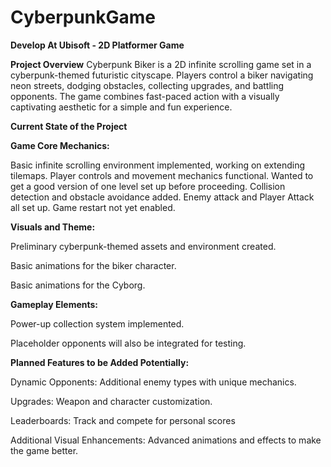 # CyberpunkGame
**Develop At Ubisoft - 2D Platformer Game**

**Project Overview**
Cyberpunk Biker is a 2D infinite scrolling game set in a cyberpunk-themed futuristic cityscape. 
Players control a biker navigating neon streets, dodging obstacles, collecting upgrades, and battling opponents. 
The game combines fast-paced action with a visually captivating aesthetic for a simple and fun experience.

**Current State of the Project**

**Game Core Mechanics:**


Basic infinite scrolling environment implemented, working on extending tilemaps.
Player controls and movement mechanics functional. Wanted to get a good version of one level set up before proceeding.
Collision detection and obstacle avoidance added. Enemy attack and Player Attack all set up.
Game restart not yet enabled.


**Visuals and Theme:**


Preliminary cyberpunk-themed assets and environment created.

Basic animations for the biker character.

Basic animations for the Cyborg.


**Gameplay Elements:**


Power-up collection system implemented.

Placeholder opponents will also be integrated for testing.


**Planned Features to be Added Potentially:**


Dynamic Opponents: Additional enemy types with unique mechanics.

Upgrades: Weapon and character customization.

Leaderboards: Track and compete for personal scores

Additional Visual Enhancements: Advanced animations and effects to make the game better.
